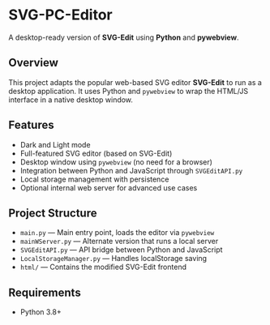 # SVG-PC-Editor

A desktop-ready version of **SVG-Edit** using **Python** and **pywebview**.

## Overview

This project adapts the popular web-based SVG editor **SVG-Edit** to run as a desktop application. It uses Python and `pywebview` to wrap the HTML/JS interface in a native desktop window.

## Features

- Dark and Light mode
- Full-featured SVG editor (based on SVG-Edit)
- Desktop window using `pywebview` (no need for a browser)
- Integration between Python and JavaScript through `SVGEditAPI.py`
- Local storage management with persistence
- Optional internal web server for advanced use cases

## Project Structure

- `main.py` — Main entry point, loads the editor via `pywebview`
- `mainWServer.py` — Alternate version that runs a local server
- `SVGEditAPI.py` — API bridge between Python and JavaScript
- `LocalStorageManager.py` — Handles localStorage saving
- `html/` — Contains the modified SVG-Edit frontend

## Requirements

- Python 3.8+
